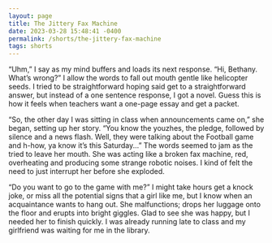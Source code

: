 ```yaml
---
layout: page
title: The Jittery Fax Machine
date: 2023-03-28 15:48:41 -0400
permalink: /shorts/the-jittery-fax-machine
tags: shorts
---
```


“Uhm,” I say as my mind buffers and loads its next response. “Hi, Bethany. What’s wrong?” I allow the words to fall out mouth gentle like helicopter seeds. I tried to be straightforward hoping said get to a straightforward answer, but instead of a one sentence response, I got a novel. Guess this is how it feels when teachers want a one-page essay and get a packet.

“So, the other day I was sitting in class when announcements came on,” she began, setting up her story. “You know the youzhes, the pledge, followed by silence and a news flash. Well, they were talking about the Football game and h-how, ya know it’s this Saturday...” The words seemed to jam as the tried to leave her mouth. She was acting like a broken fax machine, red, overheating and producing some strange robotic noises. I kind of felt the need to just interrupt her before she exploded.

“Do you want to go to the game with me?” I might take hours get a knock joke, or miss all the potential signs that a girl like me, but I know when an acquaintance wants to hang out. She malfunctions; drops her luggage onto the floor and erupts into bright giggles. Glad to see she was happy, but I needed her to finish quickly. I was already running late to class and my girlfriend was waiting for me in the library.
